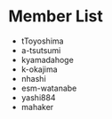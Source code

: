# Member List
* tToyoshima
* a-tsutsumi
* kyamadahoge
* k-okajima
* nhashi
* esm-watanabe
* yashi884
* mahaker
